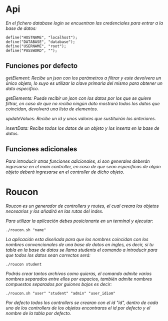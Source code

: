 # Api

_En el fichero database login se encuentran las credenciales para entrar a la base de datos:_

```
define("HOSTNAME", "localhost");
define("DATABASE", "database");
define("USERNAME", "root");
define("PASSWORD", "");
```

## Funciones por defecto

_getElement: Recibe un json con los parámetros a filtrar y este devolvera un único objeto, lo suyo es utilizar la clave primaria del mismo para obtener un dato especifico._

_getElements: Puede recibir un json con los datos por los que se quiere filtrar, en caso de que no reciba ningún dato mostrará todos los datos que coincidan, devolverá una lista de elementos._

_updateValues: Recibe un id y unos valores que sustituirán los anteriores._

_insertData: Recibe todos los datos de un objeto y los inserta en la base de datos._

## Funciones adicionales

_Para introducir otras funciones adicionales, si son generales deberán ingresarse en el *main controller*, en caso de que sean especificas de algún objeto deberá ingresarse en el controller de dicho objeto._

# Roucon

_Roucon es un generador de controllers y routes, el cual creara los objetos necesarios y los añadirá en las rutas del index._

_Para utilizar la aplicación debes posicionarte en un terminal y ejecutar:_

```
./roucon.sh "name"
```

_La aplicacián esta diseñada para que los nombres coincidan con los nombres convencionales de una base de datos en ingles, es decir, si tu tabla en la base de datos se llama students el comando a introducir para que todos los datos sean correctos será:_

```
./roucon student
```

_Podrás crear tantos archivos como quieras, el comando admite varios nombres separados entre ellos por espacios, también admite nombres compuestos separados por guiones bajos es decir:_

```
./roucon.sh "user" "student" "admin" "user_idiom"
```

_Por defecto todos los controllers se crearan con el id "id", dentro de cada uno de los controllers de los objetos encontraras el id por defecto y el nombre de la tabla por defecto._
